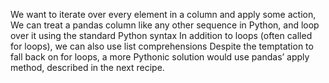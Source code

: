 We want to iterate over every element in a column and apply some action, We can treat a pandas column like any other sequence in Python, and loop over it using the standard Python syntax In addition to loops (often called for loops), we can also use list comprehensions
Despite the temptation to fall back on for loops, a more Pythonic solution would use pandas’ apply method, described in the next recipe.
